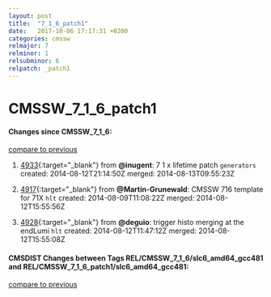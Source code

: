 ```yaml
---
layout: post
title:  "7_1_6_patch1"
date:   2017-10-06 17:17:31 +0200
categories: cmssw
relmajor: 7
relminor: 1
relsubminor: 6
relpatch: _patch1
---
```


# CMSSW_7_1_6_patch1
#### Changes since CMSSW_7_1_6:

[compare to previous](https://github.com/cms-sw/cmssw/compare/CMSSW_7_1_6...CMSSW_7_1_6_patch1)



1. [4933](http://github.com/cms-sw/cmssw/pull/4933){:target="_blank"}  from **@inugent**: 7 1 x lifetime patch `generators`  created: 2014-08-12T21:14:50Z merged: 2014-08-13T09:55:23Z

1. [4917](http://github.com/cms-sw/cmssw/pull/4917){:target="_blank"}  from **@Martin-Grunewald**: CMSSW 716 template for 71X `hlt`  created: 2014-08-09T11:08:22Z merged: 2014-08-12T15:55:56Z

1. [4928](http://github.com/cms-sw/cmssw/pull/4928){:target="_blank"}  from **@deguio**: trigger histo merging at the endLumi `hlt`  created: 2014-08-12T11:47:12Z merged: 2014-08-12T15:55:08Z

#### CMSDIST Changes between Tags REL/CMSSW_7_1_6/slc6_amd64_gcc481 and REL/CMSSW_7_1_6_patch1/slc6_amd64_gcc481:

[compare to previous](https://github.com/cms-sw/cmsdist/compare/REL/CMSSW_7_1_6/slc6_amd64_gcc481...REL/CMSSW_7_1_6_patch1/slc6_amd64_gcc481)


